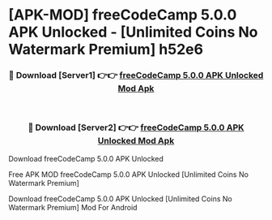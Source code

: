 # [APK-MOD] freeCodeCamp 5.0.0 APK Unlocked - [Unlimited Coins No Watermark Premium] h52e6



<div align="center">
<h3>🔴 Download [Server1] 👉👉 <a href="https://momento.my/?title=freeCodeCamp_5.0.0_APK_Unlocked">freeCodeCamp 5.0.0 APK Unlocked Mod Apk</a></h3><br>

<h3>🔴 Download [Server2] 👉👉 <a href="https://momento.my/?title=freeCodeCamp_5.0.0_APK_Unlocked">freeCodeCamp 5.0.0 APK Unlocked Mod Apk</a></h3>
</div>



Download freeCodeCamp 5.0.0 APK Unlocked 

Free APK MOD freeCodeCamp 5.0.0 APK Unlocked [Unlimited Coins No Watermark Premium]

Download freeCodeCamp 5.0.0 APK Unlocked [Unlimited Coins No Watermark Premium] Mod For Android
